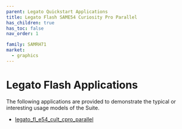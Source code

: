 ```yaml
---
parent: Legato Quickstart Applications
title: Legato Flash SAME54 Curiosity Pro Parallel
has_children: true
has_toc: false
nav_order: 1

family: SAMRH71
market:
  - graphics
---
```


# Legato Flash Applications

The following applications are provided to demonstrate the typical or interesting usage models of the Suite.

* [legato_fl_e54_cult_cpro_parallel](legato_flash/legato_fl_e54_cult_cpro_parallel/readme.md)
